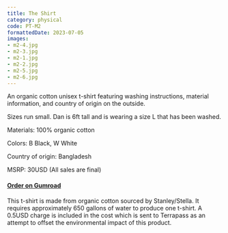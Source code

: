 ```yaml
---
title: The Shirt
category: physical
code: PT-M2
formattedDate: 2023-07-05
images:
- m2-4.jpg
- m2-3.jpg
- m2-1.jpg
- m2-2.jpg
- m2-5.jpg
- m2-6.jpg
---
```


An organic cotton unisex t-shirt featuring washing instructions, material information, and country of origin on the outside.

Sizes run small. Dan is 6ft tall and is wearing a size L that has been washed.

Materials: 100% organic cotton

Colors: B Black, W White

Country of origin: Bangladesh

MSRP: 30USD
(All sales are final)

#### [Order on Gumroad](https://pedestriantactics.gumroad.com/l/pt-m2)

<div class="environment">

This t-shirt is made from organic cotton sourced by Stanley/Stella. It requires approximately 650 gallons of water to produce one t-shirt. A 0.5USD charge is included in the cost which is sent to Terrapass as an attempt to offset the environmental impact of this product.

</div>